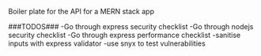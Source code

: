 Boiler plate for the API for a MERN stack app

###TODOS###
-Go through express security checklist
-Go through nodejs security checklist
-Go through express performance checklist
-sanitise inputs with express validator
-use snyx to test vulnerabilities
